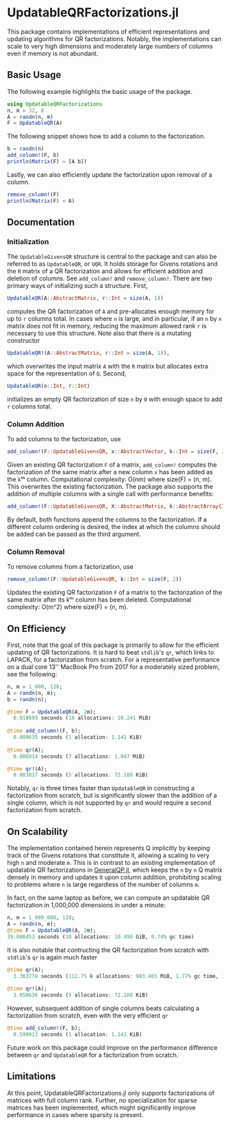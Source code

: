 # UpdatableQRFactorizations.jl
This package contains implementations of efficient representations and updating algorithms for QR factorizations.
Notably, the implementations can scale to very high dimensions and moderately large numbers of columns even if memory is not abundant.

## Basic Usage 
The following example highlights the basic usage of the package.
```julia
using UpdatableQRFactorizations
n, m = 32, 8
A = randn(n, m)
F = UpdatableQR(A)
```

The following snippet shows how to add a column to the factorization.
```julia
b = randn(n)
add_column!(F, b)
println(Matrix(F) ≈ [A b])
```

Lastly, we can also efficiently update the factorization upon removal of a column.
```julia
remove_column!(F)
println(Matrix(F) ≈ A)
```

## Documentation
### Initialization
The `UpdatableGivensQR` structure is central to the package and can also be referred to as `UpdatableQR`, or `UQR`.
It holds storage for Givens rotations and the `R` matrix of a QR factorization and allows for efficient addition and deletion of columns. 
See `add_column!` and `remove_column!`.
There are two primary ways of initializing such a structure.
First,
```julia
UpdatableQR(A::AbstractMatrix, r::Int = size(A, 1))
```
computes the QR factorization of `A` and pre-allocates enough memory for up to `r` columns total. 
In cases where `n` is large, and in particular, if an `n` by `n` matrix does not fit in memory, 
reducing the maximum allowed rank `r` is necessary to use this structure.
Note also that there is a mutating constructor 
```julia 
UpdatableQR!(A::AbstractMatrix, r::Int = size(A, 1)),
```
which overwrites the input matrix `A` with the `R` matrix but allocates extra space for the representation of `Q`.
Second,
```julia
UpdatableQR(n::Int, r::Int)
```
initializes an empty QR factorization of size `n` by `0` with enough space to add `r` columns total.

### Column Addition
To add columns to the factorization, use
```julia
add_column!(F::UpdatableGivensQR, x::AbstractVector, k::Int = size(F, 2) + 1).
```
Given an existing QR factorization `F` of a matrix, `add_column!` computes the factorization of
the same matrix after a new column `x` has been added as the `k`ᵗʰ column.
Computational complexity: O(nm) where size(F) = (n, m).
This overwrites the existing factorization.
The package also supports the addition of multiple columns with a single call with performance benefits:
```julia
add_column!(F::UpdatableGivensQR, X::AbstractMatrix, k::AbstractArray{Int} = (size(F, 2) + 1) : (size(F, 2) + size(X, 2)))
```
By default, both functions append the columns to the factorization. 
If a different column ordering is desired, the index at which the columns should be added can be passed as the third argument.

### Column Removal
To remove columns from a factorization, use
```julia
remove_column!(F::UpdatableGivensQR, k::Int = size(F, 2))
```
Updates the existing QR factorization `F` of a matrix to the factorization of
the same matrix after its kᵗʰ column has been deleted.
Computational complexity: O(m^2) where size(F) = (n, m).

## On Efficiency

First, note that the goal of this package is primarily to allow for the efficient updating of QR factorizations.
It is hard to beat `stdlib`'s `qr`, which links to LAPACK, for a factorization from scratch.
For a representative performance on a dual core 13'' MacBook Pro from 2017 for a moderately sized problem, see the following:
```julia
n, m = 1_000, 128;
A = randn(n, m);
b = randn(n);

@time F = UpdatableQR(A, 2m);
  0.018699 seconds (10 allocations: 10.241 MiB)
  
@time add_column!(F, b);
  0.000635 seconds (1 allocation: 1.141 KiB)
  
@time qr(A);
  0.006914 seconds (7 allocations: 1.047 MiB)

@time qr!(A);
  0.003037 seconds (5 allocations: 72.188 KiB)
```
Notably, `qr` is three times faster than `UpdatableQR` in constructing a factorization from scratch, but is significantly 
slower than the addition of a single column, which is not supported by `qr` and would require a second factorization from scratch.

## On Scalability
The implementation contained herein represents Q implicitly by keeping track of the Givens rotations that constitute it,
allowing a scaling to very high `n` and moderate `m`.
This is in contrast to an existing implementation of updatable QR factorizations in [GeneralQP.jl](https://github.com/oxfordcontrol/GeneralQP.jl/blob/master/src/linear_algebra.jl
),
which keeps the `n` by `n` Q matrix densely in memory and updates it upon column addition, prohibiting scaling to problems where `n` is large regardless of the number of columns `m`.


In fact, on the same laptop as before, we can compute an updatable QR factorization in 1,000,000 dimensions in under a minute:
```julia
n, m = 1_000_000, 128;
A = randn(n, m);
@time F = UpdatableQR(A, 2m);
39.086453 seconds (10 allocations: 10.490 GiB, 0.74% gc time)
```
It is also notable that contructing the QR factorization from scratch with `stdlib`'s `qr` is again much faster
```julia
@time qr(A);
  3.363778 seconds (112.75 k allocations: 983.465 MiB, 1.77% gc time, 1.34% compilation time).
 
@time qr!(A);
  3.058636 seconds (5 allocations: 72.188 KiB)
```
However, subsequent addition of single columns beats calculating a factorization from scratch, even with the very efficient `qr`
```julia
@time add_column!(F, b);
  0.599013 seconds (1 allocation: 1.141 KiB)
```
Future work on this package could improve on the performance difference between `qr` and `UpdatableQR` for a factorization from scratch.

## Limitations
At this point, UpdatableQRFactorizations.jl only supports factorizations of matrices with full column rank. 
Further, no specialization for sparse matrices has been implemented, which might significantly improve performance in cases where sparsity is present. 
